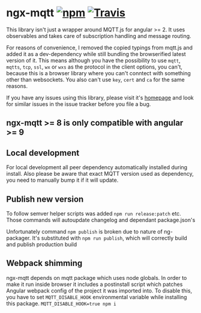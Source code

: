 # ngx-mqtt [![npm](https://img.shields.io/npm/v/ngx-mqtt.svg)](https://www.npmjs.com/package/ngx-mqtt) [![Travis](https://img.shields.io/travis/sclausen/ngx-mqtt.svg)](https://travis-ci.org/sclausen/ngx-mqtt)

This library isn't just a wrapper around MQTT.js for angular >= 2.
It uses observables and takes care of subscription handling and message routing.

For reasons of convenience, I removed the copied typings from mqtt.js and added it as a dev-dependency while still bundling the browserified latest version of it.
This means although you have the possibility to use `mqtt`, `mqtts`, `tcp`, `ssl`, `wx` or `wxs` as the protocol in the client options, you can't, because this is a browser library where you can't conntect with something other than websockets. You also can't use `key`, `cert` and `ca` for the same reasons.

If you have any issues using this library, please visit it's [homepage](https://sclausen.github.io/ngx-mqtt/) and look for similar issues in the issue tracker before you file a bug.

## **ngx-mqtt >= 8 is only compatible with angular >= 9**

## Local development
For local development all peer dependency automatically installed during install.
Also please be aware that exact MQTT version used as dependency, you need to manually bump it if it will update.

## Publish new version
To follow semver helper scripts was added `npm run release:patch` etc.
Those commands will autoupdate changelog and dependant package.json's

Unfortunately command `npm publish` is broken due to nature of ng-packager. 
It's substituted with `npm run publish`, which will correctly build and publish production build

## Webpack shimming

ngx-mqtt depends on mqtt package which uses node globals.
In order to make it run inside browser it includes a postinstall script which patches Angular webpack config of the project it was imported into.
To disable this, you have to set `MQTT_DISABLE_HOOK` environmental variable while installing this package.
`MQTT_DISABLE_HOOK=true npm i`

